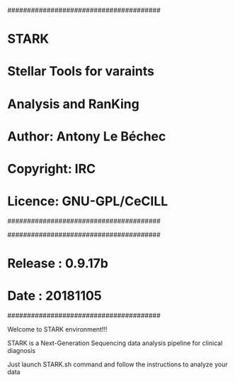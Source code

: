 #######################################
# STARK                               #
# Stellar Tools for varaints          #
#    Analysis and RanKing             #
# Author: Antony Le Béchec            #
# Copyright: IRC                      #
# Licence: GNU-GPL/CeCILL             #
#######################################

#######################################
# Release : 0.9.17b                   #
# Date : 20181105                     #
#######################################

Welcome to STARK environment!!!

STARK is a Next-Generation Sequencing data analysis pipeline for clinical diagnosis

Just launch STARK.sh command and follow the instructions to analyze your data
